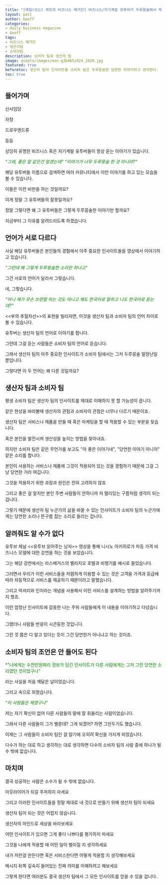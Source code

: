 ```yaml
---
title: "[매일(쓰는) 제프의 비즈니스 메거진] 비즈니스/자기계발 유투버가 두루뭉술해서 욕먹는 이유" 
layout: post
author: Geoff
categories:
- daily business magazine
- Geoff
tags:
- 비즈니스 메거진
- 생산자팀
- 소비자팀
description: 소비자 팀과 생산자 팀
image: assets/images/man-g3b4b5c024_1920.jpg
featured: true
beforetoc: 생산자 팀의 인사이트를 소비자 팀은 두루뭉술한 당연한 이야기라고 생각한다. 
toc: true
---
```


## 들어가며
신사임당

자청

드로우엔드류

등등

상당히 유명한 비즈니스 혹은 자기계발 유투버들이 항상 듣는 이야기가 있습니다.



<span style="color:green">*"그래, 좋은 말 같은건 알겠는데"*</span>
<span style="color:green">*"이야기가 너무 두루뭉술 한 것 아니야?"*</span>

해당 유투버들 이름으로 검색하면 여러 커뮤니티에서 이런 이야기를 하고 있는 모습을 볼 수 있습니다.

이들은 이런 비판을 하는 것일까요?

이게 정말 그 유투버들의 잘못일까요?

정말 그렇다면 왜 그 유투버들은 그렇게 두루뭉술한 이야기만 할까요?

지금부터 그 이유를 알려드리도록 하겠습니다.


## 언어가 서로 다르다

사실 해당 유투버들은 본인들의 경험에서 아주 중요한 인사이트들을 영상에서 이야기하고 있습니다.

<span style="color:green">*"그런데 왜 그렇게 두루뭉술한 소리만 하냐고"*</span>

그건 서로의 언어가 달라서 그렇습니다. 

네, 그렇습니다. 

<span style="color:green">*"아니 쟤가 무슨 쏘련말 하는 것도 아니고 쟤도 한국어로 말하고 나도 한국어로 듣는데?"*</span>

 <<부의 추월차선>>의 표현을 빌리자면, 이것을 생산자 팀과 소비자 팀의 언어 차이로 볼 수 있습니다.

유투버는 생산자 팀의 언어로 이야기를 합니다. 

그런데 그걸 듣는 사람들은 소비자 팀의 언어로 듣습니다. 

그래서 생산자 팀의 아주 중요한 인사이트가 소비자 팀에서는 그저 두루뭉술 말장난일 뿐입니다.

그렇다면 이 두 언어는 왜 다른 것일까요?



## 생산자 팀과 소비자 팀

평생 소비자 팀은 생산자 팀의 인사이트를 제대로 이해하지 못 할 가능성이 큽니다.

같은 현상을 바라볼때 생산자의 관점과 소비자의 관점은 너무나 다르기 때문이죠.

생산자 팀은 서비스나 제품을 만들 때 혹은 마케팅을 할 때 적용할 수 있는 부분을 찾습니다.

혹은 본인을 발전시켜 생산성을 높히는 방법을 찾아내죠.

하지만 소비자 팀은 같은 무언가를 보고도 "아 좋은 이야기네", "당연한 이야기 아니야" 같은 소리를 합니다.

본인이 사용하는 서비스나 제품에 그것이 적용되어 있는 것을 경험하기 때문에 그걸 그냥 당연한 거라 여깁니다.

그것을 적용하기 위한 과정과 원인은 전혀 고려하지 않죠

그리고 좋은 걸 알지만 본인 주변 사람들이 안하니까 저 멀리있는 구름처럼 생각이 되는 겁니다.

그렇기 때문에 생산자 팀 누군가의 삶을 바꿀 수 있는 인사이트가 소비자 팀의 누군가에게는 당연한 소리나 뜬구름 잡는 소리로 들리는 겁니다.

## 알려줘도 알 수가 없다
유투브 체널 <<유투브 읽어주는 남자>> 영상을 통해 니시노 아키히로가 차등 가격 비즈니스 모델에 대한 강연을 하는 것을 보았습니다.

그는 해당 강연에서는 라스베거스의 벨라지오 호텔과 비행기를 예시로 들었습니다. 

그러면서 우리가 이런 서비스들을 저렴하게 이용할 수 있는 것은 고객을 가격과 등급에 따라 차등적으로 서비스를 제공하기 때문이라고 말했습니다.

그리고 럭셔리와 인지라는 개념을 사용해서 이런 서비스를 설계하는 방법을 알려주기까지 했죠. 

이런 엄청난 인사이트에 감동한 나는 주위 사람들에게 이 내용을 이야기하고 다녔습니다. 

그랬더니 사람들 반응이 시큰둥한 것입니다. 

그런 것 쯤은 다 알고 있다는 듯이 그건 당연한거 아니냐고 하는 것이죠. 

## 소비자 팀의 조언은 안 들어도 된다
<span style="color:green">*"나에게는 수천만원짜리 정보가 담긴 인사이트가 다른 사람에게는 그저 그런 당연한 소리였던 것이었구나"</span>

라는 사실을 처음 깨달은 날이었습니다. 

그리고 속으로 외쳤습니다. 

<span style="color:green">*"이 사람들은 재꼈구나"*</span>

저는 자기 확신이 없어 다른 사람들의 말에 잘 휘둘리는 사람이었습니다. 

그래서 다른 사람들이 그거 별론데? 그게 되겠어? 하면 그만두기도 했습니다. 

이제는 그 사람들이 소비자 팀인 걸 알기에 오히려 확신을 가지게 되었습니다.

다수가 하는 대로 하고 생각하는 대로 생각하면 다수의 소비자 팀의 사람 중에 하나가 될 수 밖에 없습니다.

## 마치며
결국 성공하는 사람은 소수가 될 수 밖에 없습니다. 

아웃라이어가 되길 주저하지 마세요 

그리고 이러한 인사이트들을 정말 제대로 내 것으로 만들기 위해 생산자 팀이 되세요

생산자 팀이 되는 것은 어렵지 않습니다. 

생산자의 마인드로 세상을 바라보세요

어떤 인사이트가 있으면 그게 좋다 나쁘다를 평가하지 마세요

그것을 나에게 적용할 때 어떤 일이 벌이질 지 생각하세요

내가 저런걸 만든다면 혹은 서비스한다면 어떻게 적용할 지 생각해보세요

메시지 뒤쪽 깊숙히 들어있는 진짜 의미를 이해하려고 해보세요

그렇게 한다면 여러분도 결국 생산자 팀에서 그 모든 인사이트를 얻을 수 있을 겁니다.

